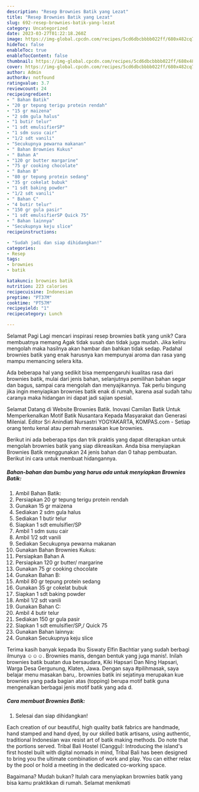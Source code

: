 ```yaml
---
description: "Resep Brownies Batik yang Lezat"
title: "Resep Brownies Batik yang Lezat"
slug: 692-resep-brownies-batik-yang-lezat
category: Uncategorized
date: 2023-03-27T01:22:18.260Z
image: https://img-global.cpcdn.com/recipes/5cd6dbcbbbb022ff/680x482cq70/brownies-batik-foto-resep-utama.jpg
hideToc: false
enableToc: true
enableTocContent: false
thumbnail: https://img-global.cpcdn.com/recipes/5cd6dbcbbbb022ff/680x482cq70/brownies-batik-foto-resep-utama.jpg
cover: https://img-global.cpcdn.com/recipes/5cd6dbcbbbb022ff/680x482cq70/brownies-batik-foto-resep-utama.jpg
author: Admin
authorAv: notfound
ratingvalue: 3.7
reviewcount: 24
recipeingredient:
- " Bahan Batik"
- "20 gr tepung terigu protein rendah"
- "15 gr maizena"
- "2 sdm gula halus"
- "1 butir telur"
- "1 sdt emulsifierSP"
- "1 sdm susu cair"
- "1/2 sdt vanili"
- "Secukupnya pewarna makanan"
- " Bahan Brownies Kukus"
- " Bahan A"
- "120 gr butter margarine"
- "75 gr cooking chocolate"
- " Bahan B"
- "80 gr tepung protein sedang"
- "35 gr cokelat bubuk"
- "1 sdt baking powder"
- "1/2 sdt vanili"
- " Bahan C"
- "4 butir telur"
- "150 gr gula pasir"
- "1 sdt emulsifierSP Quick 75"
- " Bahan lainnya"
- "Secukupnya keju slice"
recipeinstructions:

- "Sudah jadi dan siap dihidangkan!"
categories:
- Resep
tags:
- brownies
- batik

katakunci: brownies batik 
nutrition: 223 calories
recipecuisine: Indonesian
preptime: "PT37M"
cooktime: "PT57M"
recipeyield: "1"
recipecategory: Lunch

---
```



Selamat Pagi Lagi mencari inspirasi resep brownies batik yang unik? Cara membuatnya memang Agak tidak susah dan tidak juga mudah. Jika keliru mengolah maka hasilnya akan hambar dan bahkan tidak sedap. Padahal brownies batik yang enak harusnya kan mempunyai aroma dan rasa yang mampu memancing selera kita.


Ada beberapa hal yang sedikit bisa mempengaruhi kualitas rasa dari brownies batik, mulai dari jenis bahan, selanjutnya pemilihan bahan segar dan bagus, sampai cara mengolah dan menyajikannya. Tak perlu bingung jika ingin menyiapkan brownies batik enak di rumah, karena asal sudah tahu caranya maka hidangan ini dapat jadi sajian spesial.

Selamat Datang di Website Brownies Batik. Inovasi Camilan Batik Untuk Memperkenalkan Motif Batik Nusantara Kepada Masyarakat dan Generasi Milenial. Editor Sri Anindiati Nursastri YOGYAKARTA, KOMPAS.com - Setiap orang tentu kenal atau pernah merasakan kue brownies.


Berikut ini ada beberapa tips dan trik praktis yang dapat diterapkan untuk mengolah brownies batik yang siap dikreasikan. Anda bisa menyiapkan Brownies Batik menggunakan 24 jenis bahan dan 0 tahap pembuatan. Berikut ini cara untuk membuat hidangannya.

<!--inarticleads1-->

##### Bahan-bahan dan bumbu yang harus ada untuk menyiapkan Brownies Batik:

1. Ambil  Bahan Batik:
1. Persiapkan 20 gr tepung terigu protein rendah
1. Gunakan 15 gr maizena
1. Sediakan 2 sdm gula halus
1. Sediakan 1 butir telur
1. Siapkan 1 sdt emulsifier/SP
1. Ambil 1 sdm susu cair
1. Ambil 1/2 sdt vanili
1. Sediakan Secukupnya pewarna makanan
1. Gunakan  Bahan Brownies Kukus:
1. Persiapkan  Bahan A
1. Persiapkan 120 gr butter/ margarine
1. Gunakan 75 gr cooking chocolate
1. Gunakan  Bahan B:
1. Ambil 80 gr tepung protein sedang
1. Gunakan 35 gr cokelat bubuk
1. Siapkan 1 sdt baking powder
1. Ambil 1/2 sdt vanili
1. Gunakan  Bahan C:
1. Ambil 4 butir telur
1. Sediakan 150 gr gula pasir
1. Siapkan 1 sdt emulsifier/SP,/ Quick 75
1. Gunakan  Bahan lainnya:
1. Gunakan Secukupnya keju slice


Terima kasih banyak kepada Ibu Siswaty Elfin Bachtiar yang sudah berbagi ilmunya ☺️☺️☺️. Brownies manis, dengan bentuk yang juga manis!. Inilah brownies batik buatan dua bersaudara, Kiki Hapsari Dan Ning Hapsari, Warga Desa Gergunung, Klaten, Jawa. Dengan saya #pilihmasak, saya belajar menu masakan baru,. brownies batik ini sejatinya merupakan kue brownies yang pada bagian atas (topping) berupa motif batik guna mengenalkan berbagai jenis motif batik yang ada d. 

<!--inarticleads2-->

##### Cara membuat Brownies Batik:


1. Selesai dan siap dihidangkan!

Each creation of our beautiful, high quality batik fabrics are handmade, hand stamped and hand dyed, by our skilled batik artisans, using authentic, traditional Indonesian wax resist art of batik making methods. Do note that the portions served. Tribal Bali Hostel (Canggu): Introducing the island&#39;s first hostel built with digital nomads in mind, Tribal Bali has been designed to bring you the ultimate combination of work and play. You can either relax by the pool or hold a meeting in the dedicated co-working space. 

Bagaimana? Mudah bukan? Itulah cara menyiapkan brownies batik yang bisa kamu praktikkan di rumah. Selamat menikmati
